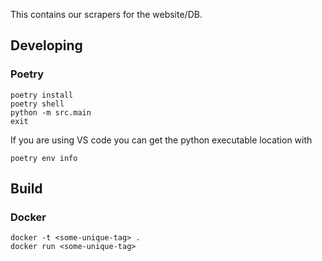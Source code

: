 This contains our scrapers for the website/DB.

## Developing
### Poetry
```
poetry install
poetry shell
python -m src.main
exit
```
If you are using VS code you can get the python executable location with
```
poetry env info
```

## Build
### Docker
```
docker -t <some-unique-tag> .
docker run <some-unique-tag>
```